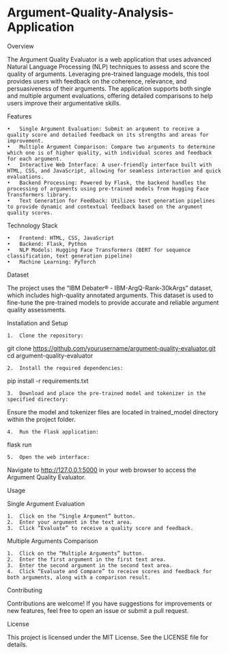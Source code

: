 # Argument-Quality-Analysis-Application

Overview

The Argument Quality Evaluator is a web application that uses advanced Natural Language Processing (NLP) techniques to assess and score the quality of arguments. Leveraging pre-trained language models, this tool provides users with feedback on the coherence, relevance, and persuasiveness of their arguments. The application supports both single and multiple argument evaluations, offering detailed comparisons to help users improve their argumentative skills.

Features

	•	Single Argument Evaluation: Submit an argument to receive a quality score and detailed feedback on its strengths and areas for improvement.
	•	Multiple Argument Comparison: Compare two arguments to determine which one is of higher quality, with individual scores and feedback for each argument.
	•	Interactive Web Interface: A user-friendly interface built with HTML, CSS, and JavaScript, allowing for seamless interaction and quick evaluations.
	•	Backend Processing: Powered by Flask, the backend handles the processing of arguments using pre-trained models from Hugging Face Transformers library.
	•	Text Generation for Feedback: Utilizes text generation pipelines to provide dynamic and contextual feedback based on the argument quality scores.

Technology Stack

	•	Frontend: HTML, CSS, JavaScript
	•	Backend: Flask, Python
	•	NLP Models: Hugging Face Transformers (BERT for sequence classification, text generation pipeline)
	•	Machine Learning: PyTorch

Dataset

The project uses the “IBM Debater® - IBM-ArgQ-Rank-30kArgs” dataset, which includes high-quality annotated arguments. This dataset is used to fine-tune the pre-trained models to provide accurate and reliable argument quality assessments.

Installation and Setup

	1.	Clone the repository: 
  git clone https://github.com/yourusername/argument-quality-evaluator.git
  cd argument-quality-evaluator

	2.	Install the required dependencies:
 pip install -r requirements.txt

	3.	Download and place the pre-trained model and tokenizer in the specified directory:
Ensure the model and tokenizer files are located in trained_model directory within the project folder.

 	4.	Run the Flask application:
  flask run

  	5.	Open the web interface:
   Navigate to http://127.0.0.1:5000 in your web browser to access the Argument Quality Evaluator.

   Usage

Single Argument Evaluation

	1.	Click on the “Single Argument” button.
	2.	Enter your argument in the text area.
	3.	Click “Evaluate” to receive a quality score and feedback.

Multiple Arguments Comparison

	1.	Click on the “Multiple Arguments” button.
	2.	Enter the first argument in the first text area.
	3.	Enter the second argument in the second text area.
	4.	Click “Evaluate and Compare” to receive scores and feedback for both arguments, along with a comparison result.

 Contributing

Contributions are welcome! If you have suggestions for improvements or new features, feel free to open an issue or submit a pull request.

License

This project is licensed under the MIT License. See the LICENSE file for details.
